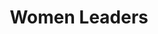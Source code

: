---
title: Women Leaders
hero_image: /images/womenTrainingGroupEMIT.webp
bookCover_image: /images/programs/WomenTrainingBook.webp
curriculumSprite_image: /images/sprites/sprite-womenLeaders.webp
id: 1
objective_markdown: >-
  Participants who completed this program will have gained invaluable skills to
  bring hope and transform the communities they serve with renewed
  responsibility.


  &nbsp;


  &nbsp;
motivation: >-
  Women leaders are the lifeblood of African society. EMIT strives to empower
  them to fulfill their significant role on every level of society.
status: current
entrance: Explain the entrance requirements for this program
delivery: Describe how the program is delivered
duration: How long will it take to complete the program
assessment: Describe how the program is assessed
certification: Description of the certification for this program
graduation: Describe the graduation event
description_markdown: >-
  Women are placed in leadership and executive level positions at an increasing
  rate. Yet, in Africa, most educational and development programs are focused on
  men. Women are many times encouraged to rather pursue more traditional roles.
  This program is focused entirely on women and their development. It gives
  these leaders the theoretical framework, but also the practical knowledge and
  skills to rise above their circumstances and bring systematic change to the
  communities they serve. The program is designed to address 3 main areas needed
  for transformation – personal and character development, leadership
  development and professional skills development.


  &nbsp;
curricula:
  - title: Basic Computer skills
    objective: This course provides practical computer knowledge and computer skills.
    credits_number: 5
    days_number: 20
    projects_number: 3
    sprite_selection_number: 1
  - title: Biblical Worldview
    objective: >-
      This course examines how animism, polytheism, and secularism all
      contribute to societal worldviews. The course also sets forth a distinctly
      Biblical worldview.
    credits_number: 10
    days_number: 5
    projects_number: 1
    sprite_selection_number: 2
  - title: Business skills 1
    objective: >-
      This course focuses on how to lead a business meeting, financial planning
      for business and personal budgeting.
    credits_number: 30
    days_number: 16
    projects_number: 6
    sprite_selection_number: 3
  - title: Business skills 2
    objective: >-
      This course builds on the knowledge gained in Business skills 1 and
      continues by examining principles of entrepreneurship, small business
      ideas and models and negotiation skills.
    credits_number: 3
    days_number: 15
    projects_number: 6
    sprite_selection_number: 4
  - title: Emotional Wellness
    objective: >-
      This course examines the nature of emotional trauma including special
      considerations for children, how to respond to the trauma victim, when to
      refer someone to other resources, the biblical call to advocate for the
      voiceless and the critical importance of self-care.
    credits_number: 14
    days_number: 5
    projects_number: 3
    sprite_selection_number: 5
  - title: Family
    objective: >-
      This course focuses on the wholistic health of the family.  This course
      addresses the importance of a healthy marriage, sexuality and family
      planning, how to raise a balanced child, and our responsibility towards
      seniors, widows and the disabled.
    credits_number: 5
    days_number: 6
    projects_number: 4
    sprite_selection_number: 6
  - title: Gender Theory
    objective: >-
      This course is a biblical examination of gender equality and God's
      positive view of women.
    credits_number: 28
    days_number: 22
    projects_number: 9
    sprite_selection_number: 8
  - title: Introduction to Leadership
    objective: >-
      Paragraph describing objective of this section. Viverra cursus purus
      delectus illo fugiat. Pariatur nostrud molestie quisque.
    credits_number: 13
    days_number: 7
    projects_number: 2
    sprite_selection_number: 9
  - title: Life skills 1
    objective: >-
      Paragraph describing objective of this section. Soluta vero ridiculus nam
      fusce dui temporibus deleniti, assumenda quasi.
    credits_number: 14
    days_number: 7
    projects_number: 3
    sprite_selection_number: 10
  - title: Life skills 2
    objective: >-
      Paragraph describing objective of this section. Officiis atque etiam odit,
      sagittis vitae dicta ac veritatis delectus.
    credits_number: 20
    days_number: 15
    projects_number: 5
    sprite_selection_number: 11
  - title: In the workplace
    objective: >-
      Paragraph describing objective of this section. Consequat pretium
      voluptatum tellus at! Perspiciatis ducimus dignissim, pulvinar doloribus.
    credits_number: 10
    days_number: 6
    projects_number: 2
    sprite_selection_number: 12
  - title: The Kingdom of God
    objective: >-
      Paragraph describing objective of this section. Nec erat sequi risus ac
      aliquip dolores mus aperiam pede.
    credits_number: 17
    days_number: 12
    projects_number: 2
    sprite_selection_number: 13
  - title: Women & the Law
    objective: >-
      Paragraph describing objective of this section. Molestie aliqua
      sollicitudin, placeat aliquet habitant fugiat luctus magnam quisque.
    credits_number: 16
    days_number: 10
    projects_number: 7
    sprite_selection_number: 14
  - title: Marriage
    objective: This course addresses the importance of a healthy marriage.
    credits_number:
    days_number:
    projects_number:
    sprite_selection_number:
  - title: Health
    objective: >-
      This course provides practical tools to address the health of communities:
      Basic first aid, information about "dreaded deseases," how to maintain
      food hygiene, and the importance of a balanced diet.
    credits_number:
    days_number:
    projects_number:
    sprite_selection_number:
---